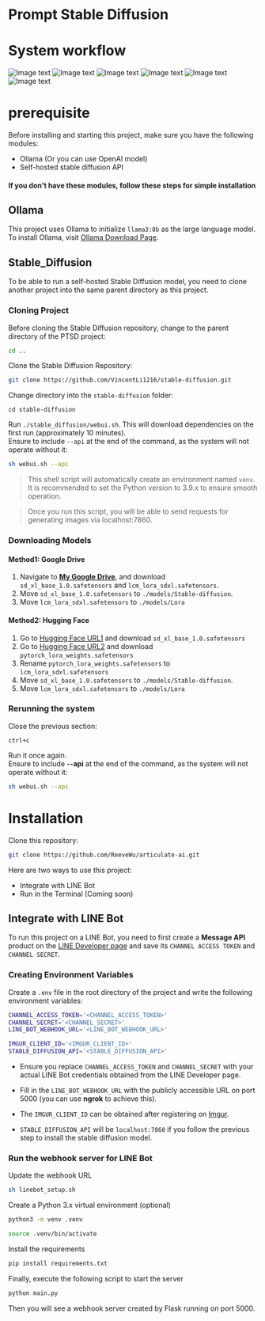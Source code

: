 # Prompt Stable Diffusion

# System workflow

![Image text](https://raw.githubusercontent.com/ReeveWu/articulate-ai/main/image/rag.jpg)
![Image text](https://raw.githubusercontent.com/ReeveWu/articulate-ai/main/image/select_rag.jpg)
![Image text](https://raw.githubusercontent.com/ReeveWu/articulate-ai/main/image/gen_desc.jpg)
![Image text](https://raw.githubusercontent.com/ReeveWu/articulate-ai/main/image/gen_style.jpg)
![Image text](https://raw.githubusercontent.com/ReeveWu/articulate-ai/main/image/distinguisher.jpg)
![Image text](https://raw.githubusercontent.com/ReeveWu/articulate-ai/main/image/final.jpg)

# prerequisite

Before installing and starting this project, make sure you have the following modules:

- Ollama (Or you can use OpenAI model)
- Self-hosted stable diffusion API

#### If you don't have these modules, follow these steps for simple installation

## Ollama

This project uses Ollama to initialize `llama3:8b` as the large language model. To install Ollama, visit [Ollama Download Page](https://ollama.com/download).

## Stable_Diffusion

To be able to run a self-hosted Stable Diffusion model, you need to clone another project into the same parent directory as this project.

### Cloning Project

Before cloning the Stable Diffusion repository, change to the parent directory of the PTSD project:

```sh
cd ..
```

Clone the Stable Diffusion Repository:

```sh
git clone https://github.com/VincentLi1216/stable-diffusion.git
```

Change directory into the `stable-diffusion` folder:

```
cd stable-diffusion
```

Run `./stable_diffusion/webui.sh`. This will download dependencies on the first run (approximately 10 minutes).  
Ensure to include `--api` at the end of the command, as the system will not operate without it:

```sh
sh webui.sh --api
```

> This shell script will automatically create an environment named `venv`. It is recommended to set the Python version to 3.9.x to ensure smooth operation.

> Once you run this script, you will be able to send requests for generating images via localhost:7860.

### Downloading Models

#### Method1: Google Drive

1. Navigate to **[My Google Drive](https://drive.google.com/drive/u/0/folders/1sGHcNInrKNdsd3m_XNn9Q8Zveya1S7uS)**, and download `sd_xl_base_1.0.safetensors` and `lcm_lora_sdxl.safetensors`.
2. Move `sd_xl_base_1.0.safetensors` to `./models/Stable-diffusion`.
3. Move `lcm_lora_sdxl.safetensors` to `./models/Lora`

#### Method2: Hugging Face

1. Go to [Hugging Face URL1](https://huggingface.co/stabilityai/stable-diffusion-xl-base-1.0/tree/main) and download `sd_xl_base_1.0.safetensors`
2. Go to [Hugging Face URL2](https://huggingface.co/latent-consistency/lcm-lora-sdxl/blob/main/pytorch_lora_weights.safetensors) and download `pytorch_lora_weights.safetensors`
3. Rename `pytorch_lora_weights.safetensors` to `lcm_lora_sdxl.safetensors`
4. Move `sd_xl_base_1.0.safetensors` to `./models/Stable-diffusion`.
5. Move `lcm_lora_sdxl.safetensors` to `./models/Lora`

### Rerunning the system

Close the previous section:

```
ctrl+c
```

Run it once again.  
Ensure to include **--api** at the end of the command, as the system will not operate without it:

```sh
sh webui.sh --api
```

# Installation

Clone this repository:

```sh
git clone https://github.com/ReeveWu/articulate-ai.git
```

Here are two ways to use this project:

- Integrate with LINE Bot
- Run in the Terminal (Coming soon)

## Integrate with LINE Bot

To run this project on a LINE Bot, you need to first create a **Message API** product on the [LINE Developer page](https://developers.line.biz) and save its `CHANNEL ACCESS TOKEN` and `CHANNEL SECRET`.

### Creating Environment Variables

Create a `.env` file in the root directory of the project and write the following environment variables:

```sh
CHANNEL_ACCESS_TOKEN='<CHANNEL_ACCESS_TOKEN>'
CHANNEL_SECRET='<CHANNEL_SECRET>'
LINE_BOT_WEBHOOK_URL='<LINE_BOT_WEBHOOK_URL>'

IMGUR_CLIENT_ID='<IMGUR_CLIENT_ID>'
STABLE_DIFFUSION_API='<STABLE_DIFFUSION_API>'
```

- Ensure you replace `CHANNEL_ACCESS_TOKEN` and `CHANNEL_SECRET` with your actual LINE Bot credentials obtained from the LINE Developer page.

- Fill in the `LINE_BOT_WEBHOOK_URL` with the publicly accessible URL on port 5000 (you can use **ngrok** to achieve this).

- The `IMGUR_CLIENT_ID` can be obtained after registering on [Imgur](https://imgur.com/).

- `STABLE_DIFFUSION_API` will be `localhost:7860` if you follow the previous step to install the stable diffusion model.

### Run the webhook server for LINE Bot

Update the webhook URL

```sh
sh linebot_setup.sh
```

Create a Python 3.x virtual environment (optional)

```sh
python3 -m venv .venv
```

```sh
source .venv/bin/activate
```

Install the requirements

```sh
pip install requirements.txt
```

Finally, execute the following script to start the server

```sh
python main.py
```

Then you will see a webhook server created by Flask running on port 5000.
